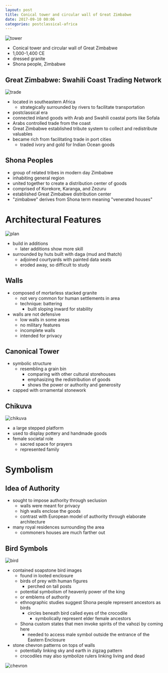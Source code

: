 ```yaml
---
layout: post
title: Conical tower and circular wall of Great Zimbabwe
date: 2017-09-10 00:06
categories: postclassical-africa
---
```


![tower]

* Conical tower and circular wall of Great Zimbabwe
* 1,000-1,400 CE
* dressed granite
* Shona people, Zimbabwe

## Great Zimbabwe: Swahili Coast Trading Network

![trade]

* located in southeastern Africa
  * strategically surrounded by rivers to facilitate transportation
* postclassical era
* connected inland goods with Arab and Swahili coastal ports like Sofala
* Arabs controlled trade from the coast
* Great Zimbabwe established tribute system to collect and redistribute valuables
* became rich from facilitating trade in port cities
  * traded ivory and gold for Indian Ocean goods


## Shona Peoples

* group of related tribes in modern day Zimbabwe
* inhabiting general region
* united together to create a distribution center of goods
* comprised of Korekore, Karanga, and Zezuru
* established Great Zimbabwe distribution center
* "zimbabwe" derives from Shona term meaning "venerated houses"

# Architectural Features

![plan]

* build in additions
  * later additions show more skill
* surrounded by huts built with daga (mud and thatch)
  * adjoined courtyards with painted data seats
  * eroded away, so difficult to study

## Walls
* composed of mortarless stacked granite
  * not very common for human settlements in area
  * technique: battering
    * built sloping inward for stability
* walls are not defensive
  * low walls in some areas
  * no military features
  * incomplete walls
  * intended for privacy

## Canonical Tower
* symbolic structure
  * resembling a grain bin
    * comparing with other cultural storehouses
    * emphasizing the redistribution of goods
    * shows the power or authority and generosity
* capped with ornamental stonework

    
## Chikuva

![chikuva]

* a large stepped platform
* used to display pottery and handmade goods
* female societal role
  * sacred space for prayers
  * represented family

# Symbolism

## Idea of Authority
* sought to impose authority through seclusion
  * walls were meant for privacy
  * high walls enclose the goods
  * contrast with European model of authority through elaborate architecture
* many royal residences surrounding the area
  * commoners houses are much farther out

## Bird Symbols

![bird]

* contained soapstone bird images
  * found in looted enclosure
  * birds of prey with human figures
    * perched on tall posts
  * potential symbolism of heavenly power of the king
  * or emblems of authority
  * ethnographic studies suggest Shona people represent ancestors as birds
    * circles beneath bird called eyes of the crocodile
      * symbolically represent elder female ancestors
  * Shona custom states that men invoke spirits of the vahozi by coming here
    * needed to access male symbol outside the entrance of the Eastern Enclosure
* stone chevron patterns on tops of walls
  * potentially linking sky and earth in zigzag pattern
  * crocodiles may also symbolize rulers linking living and dead

![chevron]



[trade]: http://users.rowan.edu/~mcinneshin/101/wk11/images/zimgold.jpg
[tower]: https://upload.wikimedia.org/wikipedia/commons/c/cd/Tower%2C_Great_Zimbabwe1.jpg
[plan]: https://qph.ec.quoracdn.net/main-qimg-960e82f0a257c235cec52527c74f15f6-c
[chikuva]: https://tishfarrell.files.wordpress.com/2014/03/img_0889.jpg
[chevron]: https://qph.ec.quoracdn.net/main-qimg-00f8446a2d142b6cabce8d0cadf1ea4d-c?convert_to_webp=true
[bird]: http://www.greatzimbabweguide.com/wp-content/uploads/2015/02/Zimbabwe-Bird-original-soapstone-carving-1.jpg
